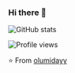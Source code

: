 ### Hi there 👋

![GitHub stats](https://github-readme-stats.vercel.app/api?username=olumidayy&show_icons=true)

![Profile views](https://gpvc.arturio.dev/olumidayy)

⭐️ From [olumidayy](https://github.com/olumidayy)
